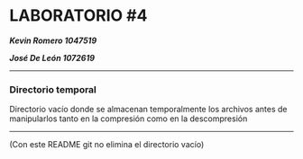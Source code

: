 # LABORATORIO #4

***Kevin Romero      1047519***

***José De León      1072619***

---

### **Directorio temporal**

Directorio vacío donde se almacenan temporalmente los archivos antes de manipularlos tanto en la compresión como en la descompresión

---

(Con este README git no elimina el directorio vacío)